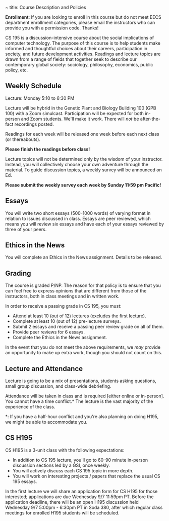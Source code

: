 ~ title: Course Description and Policies

**Enrollment**: If you are looking to enroll in this course but do not meet EECS department enrollment categories, please email the instructors who can provide you with a permission code. Thanks!

CS 195 is a discussion-intensive course about the social implications of
computer technology. The purpose of this course is to help students make
informed and thoughtful choices about their careers, participation in society,
and future development activities. Readings and lecture topics are drawn from a
range of fields that together seek to describe our contemporary global society:
sociology, philosophy, economics, public policy, etc.

Weekly Schedule
---------------

Lecture: Monday 5:10 to 6:30 PM

Lecture will be hybrid in the Genetic Plant and Biology Building 100 (GPB 100) with a Zoom simulcast.
Participation will be expected for both in-person and Zoom students. We'll make it work. There will *not* be after-the-fact recordings posted.

Readings for each week will be released one week before each next class (or thereabouts).

**Please finish the readings before class!**

Lecture topics will not be determined only by the wisdom of your instructor.
Instead, you will collectively choose your own adventure through the material.  To guide discussion topics, a weekly survey will be announced on Ed.

**Please submit the weekly survey each week by Sunday 11:59 pm Pacific!**

Essays
------

You will write two short essays (500-1000 words) of varying format in relation
to issues discussed in class. Essays are peer reviewed, which means you will
review six essays and have each of your essays reviewed by three of your peers.

Ethics in the News
------------------

You will complete an Ethics in the News assignment. Details to be released.

Grading
-------

The course is graded P/NP. The reason for that policy is to ensure that you can
feel free to express opinions that are different from those of the instructors,
both in class meetings and in written work.

In order to receive a passing grade in CS 195, you must:

 * Attend at least 10 (out of 12) lectures (excludes the first lecture).
 * Complete at least 10 (out of 12) pre-lecture surveys.
 * Submit 2 essays and receive a passing peer review grade on all of them.
 * Provide peer reviews for 6 essays.
 * Complete the Ethics in the News assignment.

In the event that you do not meet the above requirements, we *may* provide
an opportunity to make up extra work, though you should not count on this.

Lecture and Attendance
---------------

Lecture is going to be a mix of presentations, students asking questions, small
group discussion, and class-wide debriefing. 

Attendance will be taken in class and is required [either online or in-person]. You cannot have a time conflict.* 
The lecture is the vast majority of the experience of the class.

*: If you have a half-hour conflict and you're also planning on doing H195, we might be able to accommodate you.

CS H195
-------
CS H195 is a 3-unit class with the following expectations:
* In addition to CS 195 lecture, you'll go to 60-90 minute in-person discussion sections led by a GSI, once weekly.
* You will actively discuss each CS 195 topic in more depth.
* You will work on interesting projects / papers that replace the usual CS 195 essays.

In the first lecture we will share an application form for CS H195 for those interested; applications are due Wednesday 9/7 11:59pm PT. Before the application deadline, there will be an open H195 discussion held Wednesday 9/7 5:00pm - 6:30pm PT in Soda 380, after which regular class meetings for enrolled H195 students will be scheduled.

